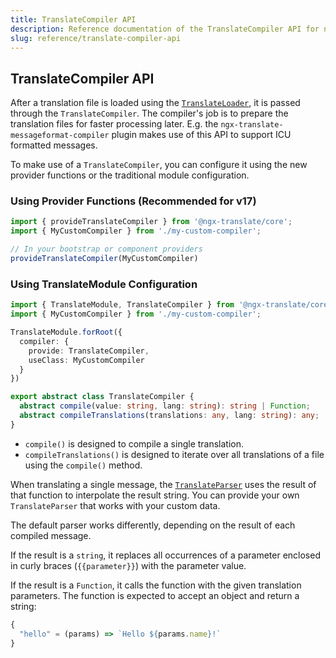 ```yaml
---
title: TranslateCompiler API
description: Reference documentation of the TranslateCompiler API for ngx-translate.
slug: reference/translate-compiler-api
---
```


## TranslateCompiler API

After a translation file is loaded using the [`TranslateLoader`](/reference/translate-loader-api/), it is passed
through the `TranslateCompiler`. The compiler's job is to prepare the translation files for faster
processing later. E.g. the `ngx-translate-messageformat-compiler` plugin makes use of this API to support
ICU formatted messages.

To make use of a `TranslateCompiler`, you can configure it using the new provider functions or the traditional module configuration.

### Using Provider Functions (Recommended for v17)

```typescript
import { provideTranslateCompiler } from '@ngx-translate/core';
import { MyCustomCompiler } from './my-custom-compiler';

// In your bootstrap or component providers
provideTranslateCompiler(MyCustomCompiler)
```

### Using TranslateModule Configuration

```typescript
import { TranslateModule, TranslateCompiler } from '@ngx-translate/core';
import { MyCustomCompiler } from './my-custom-compiler';

TranslateModule.forRoot({
  compiler: {
    provide: TranslateCompiler,
    useClass: MyCustomCompiler
  }
})
```

~~~ts
export abstract class TranslateCompiler {
  abstract compile(value: string, lang: string): string | Function;
  abstract compileTranslations(translations: any, lang: string): any;
}
~~~

* `compile()` is designed to compile a single translation.
* `compileTranslations()` is designed to iterate over all translations of a file using the `compile()` method.

When translating a single message, the [`TranslateParser`](/reference/translate-parser-api/) uses the
result of that function to interpolate the result string. You can provide your own `TranslateParser` that works with your custom data.

The default parser works differently, depending on the result of each compiled message.

If the result is a `string`, it replaces all occurrences of a parameter enclosed in curly braces (`{{parameter}}`) with
the parameter value.

If the result is a `Function`, it calls the function with the given translation parameters. The function is expected to
accept an object and return a string:

~~~ts
{
  "hello" = (params) => `Hello ${params.name}!`
}
~~~
